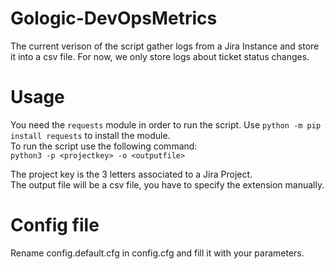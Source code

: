 # Gologic-DevOpsMetrics
The current verison of the script gather logs from a Jira Instance and store it into a csv file. For now, we only store logs about ticket status changes.

# Usage 
You need the `requests` module in order to run the script. Use `python -m pip install requests` to install the module. <br />
To run the script use the following command: <br />
`python3 -p <projectkey> -o <outputfile>`

The project key is the 3 letters associated to a Jira Project. <br />
The output file will be a csv file, you have to specify the extension manually.

# Config file

Rename config.default.cfg in config.cfg and fill it with your parameters.
